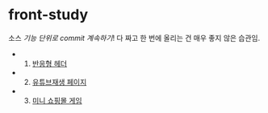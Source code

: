 # front-study

소스 *기능 단위로 commit 계속하기*! 다 짜고 한 번에 올리는 건 매우 좋지 않은 습관임.

  
- 1. [반응형 헤더](./responsiveHeader)
- 2. [유튜브재생 페이지](./youtubePlayUI)
- 3. [미니 쇼핑몰 게임](./miniShoppingMall)
